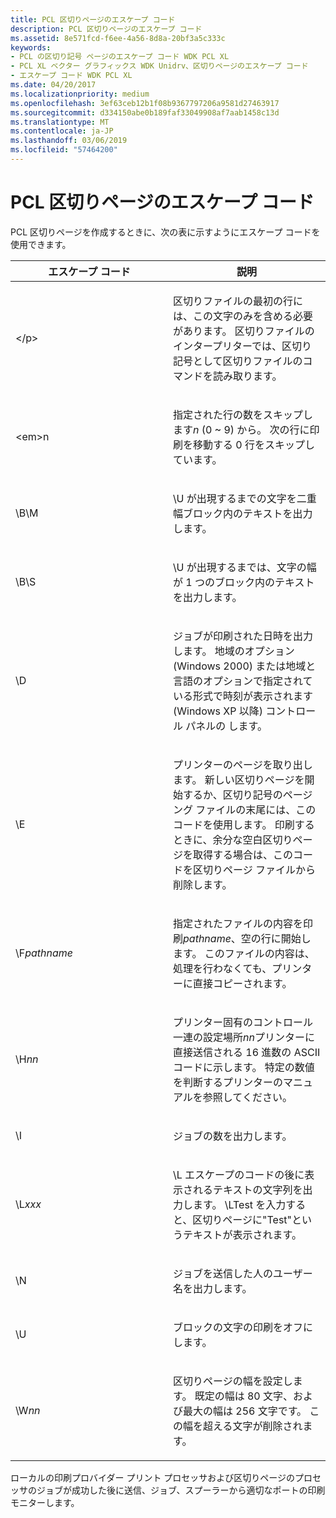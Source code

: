 ```yaml
---
title: PCL 区切りページのエスケープ コード
description: PCL 区切りページのエスケープ コード
ms.assetid: 8e571fcd-f6ee-4a56-8d8a-20bf3a5c333c
keywords:
- PCL の区切り記号 ページのエスケープ コード WDK PCL XL
- PCL XL ベクター グラフィックス WDK Unidrv、区切りページのエスケープ コード
- エスケープ コード WDK PCL XL
ms.date: 04/20/2017
ms.localizationpriority: medium
ms.openlocfilehash: 3ef63ceb12b1f08b9367797206a9581d27463917
ms.sourcegitcommit: d334150abe0b189faf33049908af7aab1458c13d
ms.translationtype: MT
ms.contentlocale: ja-JP
ms.lasthandoff: 03/06/2019
ms.locfileid: "57464200"
---
```

# <a name="pcl-separator-page-escape-codes"></a>PCL 区切りページのエスケープ コード





PCL 区切りページを作成するときに、次の表に示すようにエスケープ コードを使用できます。

<table>
<colgroup>
<col width="50%" />
<col width="50%" />
</colgroup>
<thead>
<tr class="header">
<th>エスケープ コード</th>
<th>説明</th>
</tr>
</thead>
<tbody>
<tr class="odd">
<td><p>&lt;/p&gt;</td>
<td><p>区切りファイルの最初の行には、この文字のみを含める必要があります。 区切りファイルのインタープリターでは、区切り記号として区切りファイルのコマンドを読み取ります。</p></td>
</tr>
<tr class="even">
<td><p>&lt;em&gt;n</em></p></td>
<td><p>指定された行の数をスキップします<em>n</em> (0 ~ 9) から。 次の行に印刷を移動する 0 行をスキップしています。</p></td>
</tr>
<tr class="odd">
<td><p>\B\M</p></td>
<td><p>\U が出現するまでの文字を二重幅ブロック内のテキストを出力します。</p></td>
</tr>
<tr class="even">
<td><p>\B\S</p></td>
<td><p>\U が出現するまでは、文字の幅が 1 つのブロック内のテキストを出力します。</p></td>
</tr>
<tr class="odd">
<td><p>\D</p></td>
<td><p>ジョブが印刷された日時を出力します。 地域のオプション (Windows 2000) または地域と言語のオプションで指定されている形式で時刻が表示されます (Windows XP 以降) コントロール パネルの します。</p></td>
</tr>
<tr class="even">
<td><p>\E</p></td>
<td><p>プリンターのページを取り出します。 新しい区切りページを開始するか、区切り記号のページング ファイルの末尾には、このコードを使用します。 印刷するときに、余分な空白区切りページを取得する場合は、このコードを区切りページ ファイルから削除します。</p></td>
</tr>
<tr class="odd">
<td><p>\F<em>pathname</em></p></td>
<td><p>指定されたファイルの内容を印刷<em>pathname</em>、空の行に開始します。 このファイルの内容は、処理を行わなくても、プリンターに直接コピーされます。</p></td>
</tr>
<tr class="even">
<td><p>\H<em>nn</em></p></td>
<td><p>プリンター固有のコントロール一連の設定場所<em>nn</em>プリンターに直接送信される 16 進数の ASCII コードに示します。 特定の数値を判断するプリンターのマニュアルを参照してください。</p></td>
</tr>
<tr class="odd">
<td><p>\I</p></td>
<td><p>ジョブの数を出力します。</p></td>
</tr>
<tr class="even">
<td><p>\L<em>xxx</em></p></td>
<td><p>\L エスケープのコードの後に表示されるテキストの文字列を出力します。 \LTest を入力すると、区切りページに"Test"というテキストが表示されます。</p></td>
</tr>
<tr class="odd">
<td><p>\N</p></td>
<td><p>ジョブを送信した人のユーザー名を出力します。</p></td>
</tr>
<tr class="even">
<td><p>\U</p></td>
<td><p>ブロックの文字の印刷をオフにします。</p></td>
</tr>
<tr class="odd">
<td><p>\W<em>nn</em></p></td>
<td><p>区切りページの幅を設定します。 既定の幅は 80 文字、および最大の幅は 256 文字です。 この幅を超える文字が削除されます。</p></td>
</tr>
</tbody>
</table>

 

ローカルの印刷プロバイダー プリント プロセッサおよび区切りページのプロセッサのジョブが成功した後に送信、ジョブ、スプーラーから適切なポートの印刷モニターします。

 

 




